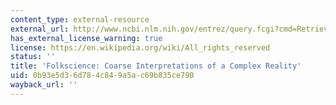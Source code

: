 ```yaml
---
content_type: external-resource
external_url: http://www.ncbi.nlm.nih.gov/entrez/query.fcgi?cmd=Retrieve&db=PubMed&dopt=Citation&list_uids=12907233
has_external_license_warning: true
license: https://en.wikipedia.org/wiki/All_rights_reserved
status: ''
title: 'Folkscience: Coarse Interpretations of a Complex Reality'
uid: 0b93e5d3-6d78-4c84-9a5a-c69b835ce790
wayback_url: ''
---
```


